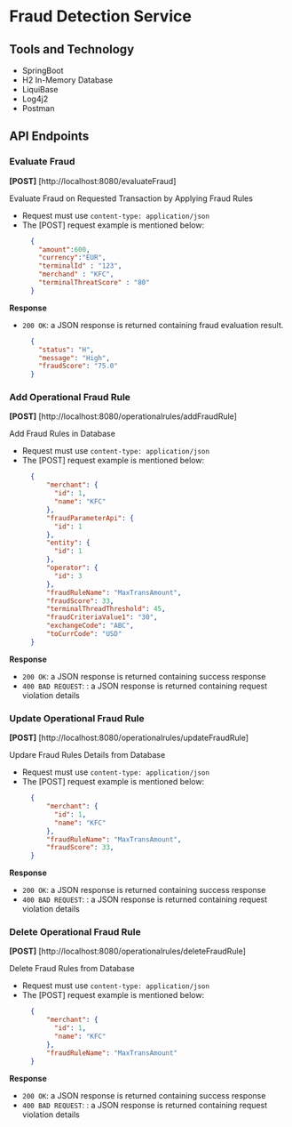 # Fraud Detection Service

## Tools and Technology

- SpringBoot
- H2 In-Memory Database
- LiquiBase
- Log4j2
- Postman

## API Endpoints

### Evaluate Fraud

**[POST]** [http://localhost:8080/evaluateFraud]

Evaluate Fraud on Requested Transaction by Applying Fraud Rules

- Request must use ``content-type: application/json``
- The [POST] request example is mentioned below:
  ~~~json
    {
      "amount":600,
      "currency":"EUR",
      "terminalId" : "123",
      "merchand" : "KFC",
      "terminalThreatScore" : "80"
    }
    ~~~

**Response**
- ``200 OK``: a JSON response is returned containing fraud evaluation result.
  ~~~json
    {
      "status": "H",
      "message": "High",
      "fraudScore": "75.0"
    }
    ~~~

### Add Operational Fraud Rule

**[POST]** [http://localhost:8080/operationalrules/addFraudRule]

Add Fraud Rules in Database 

- Request must use ``content-type: application/json``
- The [POST] request example is mentioned below:
  ~~~json
    {
        "merchant": {
          "id": 1,
          "name": "KFC"
        },
        "fraudParameterApi": {
          "id": 1
        },
        "entity": {
          "id": 1
        },
        "operator": {
          "id": 3
        },
        "fraudRuleName": "MaxTransAmount",
        "fraudScore": 33,
        "terminalThreadThreshold": 45,
        "fraudCriteriaValue1": "30",
        "exchangeCode": "ABC",
        "toCurrCode": "USD"
    }
    ~~~

**Response**
- ``200 OK``: a JSON response is returned containing success response
- ``400 BAD REQUEST``: : a JSON response is returned containing request violation details

### Update Operational Fraud Rule

**[POST]** [http://localhost:8080/operationalrules/updateFraudRule]

Updare Fraud Rules Details from Database

- Request must use ``content-type: application/json``
- The [POST] request example is mentioned below:
  ~~~json
    {
        "merchant": {
          "id": 1,
          "name": "KFC"
        },
        "fraudRuleName": "MaxTransAmount",
        "fraudScore": 33,
    }
    ~~~

**Response**
- ``200 OK``: a JSON response is returned containing success response
- ``400 BAD REQUEST``: : a JSON response is returned containing request violation details

### Delete Operational Fraud Rule

**[POST]** [http://localhost:8080/operationalrules/deleteFraudRule]

Delete Fraud Rules from Database 

- Request must use ``content-type: application/json``
- The [POST] request example is mentioned below:
  ~~~json
    {
        "merchant": {
          "id": 1,
          "name": "KFC"
        },
        "fraudRuleName": "MaxTransAmount"
    }
    ~~~

**Response**
- ``200 OK``: a JSON response is returned containing success response
- ``400 BAD REQUEST``: : a JSON response is returned containing request violation details
